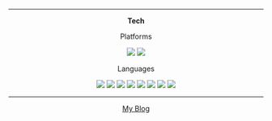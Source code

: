
---
  <p align="center"><b> Tech </b></p>
  
  <p align="center"> Platforms </p>
  <p align="center"><img src="https://img.shields.io/badge/iOS-c0c0c0?style=flat-square&logo=iOS&logoColor=white"/></a> <img src="https://img.shields.io/badge/macOS-c0c0c0?style=flat-square&logo=macOS&logoColor=white"/></a></p>
  <p align="center"> Languages </p>
<p align="center"><img src="https://img.shields.io/badge/Python-489C08?style=flat-square&logo=Python&logoColor=white"/></a> <img src="https://img.shields.io/badge/Swift-F05138?style=flat-square&logo=Swift&logoColor=white"/></a> <img src="https://img.shields.io/badge/CocoaPods-EE3322?style=flat-square&logo=CocoaPods&logoColor=white"/></a> <img src="https://img.shields.io/badge/C++-00599C?style=flat-square&logo=C++&logoColor=white"/></a> <img src="https://img.shields.io/badge/JAVA-D72222?style=flat-square&logo=JAVA&logoColor=white"/></a> <img src="https://img.shields.io/badge/HTML-E34F26?style=flat-square&logo=HTML5&logoColor=white"/></a>  <img src="https://img.shields.io/badge/CSS-1572B6?style=flat-square&logo=CSS3&logoColor=white"/></a>  <img src="https://img.shields.io/badge/JavaScript-F7DF1E?style=flat-square&logo=JavaScript&logoColor=black"/></a></p> 
<hr>
<p align="center"><a href="https://oguuk.tistory.com/" ><color=#ffffffff>My Blog</color></a></p>

<!--
**oguuk/oguuk** is a ✨ _special_ ✨ repository because its `README.md` (this file) appears on your GitHub profile.

Here are some ideas to get you started:

- 🔭 I’m currently working on ...
- 🌱 I’m currently learning ...
- 👯 I’m looking to collaborate on ...
- 🤔 I’m looking for help with ...
- 💬 Ask me about ...
- 📫 How to reach me: ...
- 😄 Pronouns: ...
- ⚡ Fun fact: ...
-->
